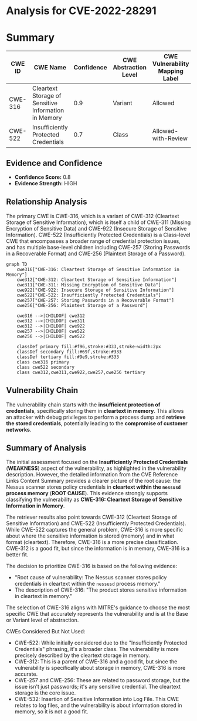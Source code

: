 # Analysis for CVE-2022-28291

# Summary
| CWE ID  | CWE Name                                        | Confidence | CWE Abstraction Level | CWE Vulnerability Mapping Label | CWE-Vulnerability Mapping Notes |
|---------|-------------------------------------------------|------------|-----------------------|---------------------------------|-----------------------------------|
| CWE-316 | Cleartext Storage of Sensitive Information in Memory | 0.9        | Variant               | Allowed                         | Primary CWE                       |
| CWE-522 | Insufficiently Protected Credentials            | 0.7        | Class                 | Allowed-with-Review           | Secondary Candidate               |

## Evidence and Confidence

*   **Confidence Score:** 0.8
*   **Evidence Strength:** HIGH

## Relationship Analysis
The primary CWE is CWE-316, which is a variant of CWE-312 (Cleartext Storage of Sensitive Information), which is itself a child of CWE-311 (Missing Encryption of Sensitive Data) and CWE-922 (Insecure Storage of Sensitive Information). CWE-522 (Insufficiently Protected Credentials) is a Class-level CWE that encompasses a broader range of credential protection issues, and has multiple base-level children including CWE-257 (Storing Passwords in a Recoverable Format) and CWE-256 (Plaintext Storage of a Password).

```mermaid
graph TD
    cwe316["CWE-316: Cleartext Storage of Sensitive Information in Memory"]
    cwe312["CWE-312: Cleartext Storage of Sensitive Information"]
    cwe311["CWE-311: Missing Encryption of Sensitive Data"]
    cwe922["CWE-922: Insecure Storage of Sensitive Information"]
    cwe522["CWE-522: Insufficiently Protected Credentials"]
    cwe257["CWE-257: Storing Passwords in a Recoverable Format"]
    cwe256["CWE-256: Plaintext Storage of a Password"]

    cwe316 -->|CHILDOF| cwe312
    cwe312 -->|CHILDOF| cwe311
    cwe312 -->|CHILDOF| cwe922
    cwe257 -->|CHILDOF| cwe522
    cwe256 -->|CHILDOF| cwe522
    
    classDef primary fill:#f96,stroke:#333,stroke-width:2px
    classDef secondary fill:#69f,stroke:#333
    classDef tertiary fill:#9e9,stroke:#333
    class cwe316 primary
    class cwe522 secondary
    class cwe312,cwe311,cwe922,cwe257,cwe256 tertiary
```

## Vulnerability Chain
The vulnerability chain starts with the **insufficient protection of credentials**, specifically storing them in **cleartext in memory**. This allows an attacker with debug privileges to perform a process dump and **retrieve the stored credentials**, potentially leading to the **compromise of customer networks**.

## Summary of Analysis
The initial assessment focused on the **Insufficiently Protected Credentials** (**WEAKNESS**) aspect of the vulnerability, as highlighted in the vulnerability description. However, the detailed information from the CVE Reference Links Content Summary provides a clearer picture of the root cause: the Nessus scanner stores policy credentials in **cleartext within the `nessusd` process memory** (**ROOT CAUSE**). This evidence strongly supports classifying the vulnerability as **CWE-316: Cleartext Storage of Sensitive Information in Memory**.

The retriever results also point towards CWE-312 (Cleartext Storage of Sensitive Information) and CWE-522 (Insufficiently Protected Credentials). While CWE-522 captures the general problem, CWE-316 is more specific about where the sensitive information is stored (memory) and in what format (cleartext). Therefore, CWE-316 is a more precise classification. CWE-312 is a good fit, but since the information is in memory, CWE-316 is a better fit.

The decision to prioritize CWE-316 is based on the following evidence:

*   "Root cause of vulnerability: The Nessus scanner stores policy credentials in cleartext within the `nessusd` process memory."
*   The description of CWE-316: "The product stores sensitive information in cleartext in memory."

The selection of CWE-316 aligns with MITRE's guidance to choose the most specific CWE that accurately represents the vulnerability and is at the Base or Variant level of abstraction.

CWEs Considered But Not Used:

*   CWE-522: While initially considered due to the "Insufficiently Protected Credentials" phrasing, it's a broader class. The vulnerability is more precisely described by the cleartext storage in memory.
*   CWE-312: This is a parent of CWE-316 and a good fit, but since the vulnerability is specifically about storage in memory, CWE-316 is more accurate.
*   CWE-257 and CWE-256: These are related to password storage, but the issue isn't just passwords; it's any sensitive credential. The cleartext storage is the core issue.
*   CWE-532: Insertion of Sensitive Information into Log File. This CWE relates to log files, and the vulnerability is about information stored in memory, so it is not a good fit.